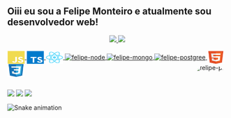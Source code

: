 ## Oiii eu sou a Felipe Monteiro e atualmente sou desenvolvedor web!
<div align="center">
  <a href="https://github.com/feliipedev">
  <img height="180em" src="https://github-readme-stats.vercel.app/api?username=feliipedev&show_icons=true&theme=dracula&include_all_commits=true&count_private=true"/>
  <img height="180em" src="https://github-readme-stats.vercel.app/api/top-langs/?username=feliipedev&layout=compact&langs_count=7&theme=dracula"/>
</div>
<div style="display: inline_block"><br>
  <img align="center" alt="felipe-Js" height="30" width="40" src="https://raw.githubusercontent.com/devicons/devicon/master/icons/javascript/javascript-plain.svg">
  <img align="center" alt="felipe-Ts" height="30" width="40" src="https://raw.githubusercontent.com/devicons/devicon/master/icons/typescript/typescript-plain.svg">
  <img align="center" alt="felipe-React" height="30" width="40" src="https://raw.githubusercontent.com/devicons/devicon/master/icons/react/react-original.svg">
   <img align="center" alt="felipe-node" height="30" width="40" src="https://cdn.jsdelivr.net/gh/devicons/devicon/icons/nodejs/nodejs-original.svg" >
  <img align="center" alt="felipe-mongo" height="30" width="40" src="https://cdn.jsdelivr.net/gh/devicons/devicon/icons/mongodb/mongodb-original.svg" >
   <img align="center" alt="felipe-postgree" height="30" width="40" src="https://cdn.jsdelivr.net/gh/devicons/devicon/icons/postgresql/postgresql-original.svg"  >
  <img align="center" alt="felipe-HTML" height="30" width="40" src="https://raw.githubusercontent.com/devicons/devicon/master/icons/html5/html5-original.svg">
  <img align="center" alt="felipe-CSS" height="30" width="40" src="https://raw.githubusercontent.com/devicons/devicon/master/icons/css3/css3-original.svg">
  
  <img align="right" alt="felipe-pic" height="150" style="border-radius:50px;" src="https://i.pinimg.com/originals/87/3f/71/873f71c1f893a0aafad8695324fedfc9.gif">
</div>
  
  ##
 
<div> 
  <a href="https://instagram.com/feliipedev" target="_blank"><img src="https://img.shields.io/badge/-Instagram-%23E4405F?style=for-the-badge&logo=instagram&logoColor=white" target="_blank"></a>
  <a href = "mailto:feliipemonteiro901@gmail.com"><img src="https://img.shields.io/badge/-Gmail-%23333?style=for-the-badge&logo=gmail&logoColor=white" target="_blank"></a>
  <a href="https://www.linkedin.com/in/felipe-monteiro-561a33130/" target="_blank"><img src="https://img.shields.io/badge/-LinkedIn-%230077B5?style=for-the-badge&logo=linkedin&logoColor=white" target="_blank"></a> 
 
  ![Snake animation](https://github.com/feliipedev/feliipedev/blob/output/github-contribution-grid-snake.svg)
 
</div>
